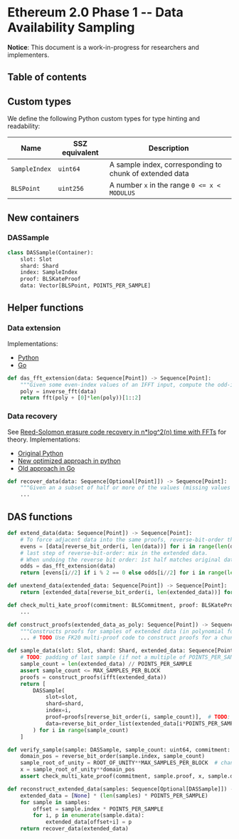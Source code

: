 # Ethereum 2.0 Phase 1 -- Data Availability Sampling

**Notice**: This document is a work-in-progress for researchers and implementers.

## Table of contents

<!-- START doctoc generated TOC please keep comment here to allow auto update -->
<!-- END doctoc generated TOC please keep comment here to allow auto update -->

## Custom types

We define the following Python custom types for type hinting and readability:

| Name | SSZ equivalent | Description |
| - | - | - |
| `SampleIndex` | `uint64` | A sample index, corresponding to chunk of extended data |
| `BLSPoint` | `uint256` | A number `x` in the range `0 <= x < MODULUS` |


## New containers

### DASSample

```python
class DASSample(Container):
    slot: Slot
    shard: Shard
    index: SampleIndex
    proof: BLSKateProof
    data: Vector[BLSPoint, POINTS_PER_SAMPLE]
```

## Helper functions

### Data extension

Implementations:
- [Python](https://github.com/protolambda/partial_fft/blob/master/das_fft.py)
- [Go](https://github.com/protolambda/go-kate/blob/master/das_extension.go)

```python
def das_fft_extension(data: Sequence[Point]) -> Sequence[Point]:
    """Given some even-index values of an IFFT input, compute the odd-index inputs, such that the second output half is all zeroes."""
    poly = inverse_fft(data)
    return fft(poly + [0]*len(poly))[1::2]
```

### Data recovery

See [Reed-Solomon erasure code recovery in n*log^2(n) time with FFTs](https://ethresear.ch/t/reed-solomon-erasure-code-recovery-in-n-log-2-n-time-with-ffts/3039) for theory.
Implementations:
- [Original Python](https://github.com/ethereum/research/blob/master/mimc_stark/recovery.py)
- [New optimized approach in python](https://github.com/ethereum/research/tree/master/polynomial_reconstruction)
- [Old approach in Go](https://github.com/protolambda/go-kate/blob/master/recovery.go)

```python
def recover_data(data: Sequence[Optional[Point]]) -> Sequence[Point]:
    """Given an a subset of half or more of the values (missing values are None), recover the None values."""
    ...
```

## DAS functions

```python
def extend_data(data: Sequence[Point]) -> Sequence[Point]:
    # To force adjacent data into the same proofs, reverse-bit-order the whole list.
    evens = [data[reverse_bit_order(i, len(data))] for i in range(len(data))]
    # last step of reverse-bit-order: mix in the extended data.
    # When undoing the reverse bit order: 1st half matches original data, and 2nd half matches the extension.
    odds = das_fft_extension(data)
    return [evens[i//2] if i % 2 == 0 else odds[i//2] for i in range(len(data)*2)]
```

```python
def unextend_data(extended_data: Sequence[Point]) -> Sequence[Point]:
    return [extended_data[reverse_bit_order(i, len(extended_data))] for i in range(len(extended_data)//2)]
```

```python
def check_multi_kate_proof(commitment: BLSCommitment, proof: BLSKateProof, x: Point, ys: Sequence[Point]) -> bool:
    ...
```

```python
def construct_proofs(extended_data_as_poly: Sequence[Point]) -> Sequence[BLSKateProof]:
    """Constructs proofs for samples of extended data (in polynomial form, 2nd half being zeroes)"""
    ... # TODO Use FK20 multi-proof code to construct proofs for a chunk length of POINTS_PER_SAMPLE.
```

```python
def sample_data(slot: Slot, shard: Shard, extended_data: Sequence[Point]) -> Sequence[DASSample]:
    # TODO: padding of last sample (if not a multiple of POINTS_PER_SAMPLE)
    sample_count = len(extended_data) // POINTS_PER_SAMPLE
    assert sample_count <= MAX_SAMPLES_PER_BLOCK
    proofs = construct_proofs(ifft(extended_data))
    return [
        DASSample(
            slot=slot,
            shard=shard,
            index=i,
            proof=proofs[reverse_bit_order(i, sample_count)],  # TODO: proof order depends on API of construct_proofs
            data=reverse_bit_order_list(extended_data[i*POINTS_PER_SAMPLE:(i+1)*POINTS_PER_SAMPLE])  # TODO: can reorder here, or defer
        ) for i in range(sample_count)
    ]
```

```python
def verify_sample(sample: DASSample, sample_count: uint64, commitment: BLSCommitment):
    domain_pos = reverse_bit_order(sample.index, sample_count)
    sample_root_of_unity = ROOT_OF_UNITY**MAX_SAMPLES_PER_BLOCK  # change point-level to sample-level domain
    x = sample_root_of_unity**domain_pos
    assert check_multi_kate_proof(commitment, sample.proof, x, sample.data)
```

```python
def reconstruct_extended_data(samples: Sequence[Optional[DASSample]]) -> Sequence[Point]:
    extended_data = [None] * (len(samples) * POINTS_PER_SAMPLE)
    for sample in samples:
        offset = sample.index * POINTS_PER_SAMPLE
        for i, p in enumerate(sample.data):
            extended_data[offset+i] = p
    return recover_data(extended_data)
```
